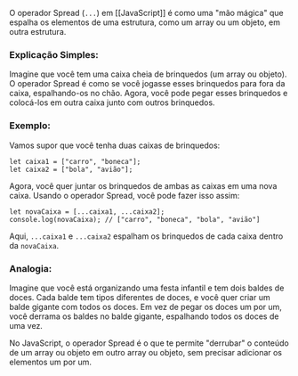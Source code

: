 O operador Spread (`...`) em [[JavaScript]] é como uma "mão mágica" que espalha os elementos de uma estrutura, como um array ou um objeto, em outra estrutura.

### Explicação Simples:

Imagine que você tem uma caixa cheia de brinquedos (um array ou objeto). O operador Spread é como se você jogasse esses brinquedos para fora da caixa, espalhando-os no chão. Agora, você pode pegar esses brinquedos e colocá-los em outra caixa junto com outros brinquedos.

### Exemplo:

Vamos supor que você tenha duas caixas de brinquedos:

```
let caixa1 = ["carro", "boneca"];
let caixa2 = ["bola", "avião"];
```

Agora, você quer juntar os brinquedos de ambas as caixas em uma nova caixa. Usando o operador Spread, você pode fazer isso assim:

```
let novaCaixa = [...caixa1, ...caixa2];
console.log(novaCaixa); // ["carro", "boneca", "bola", "avião"]
```

Aqui, `...caixa1` e `...caixa2` espalham os brinquedos de cada caixa dentro da `novaCaixa`.

### Analogia:

Imagine que você está organizando uma festa infantil e tem dois baldes de doces. Cada balde tem tipos diferentes de doces, e você quer criar um balde gigante com todos os doces. Em vez de pegar os doces um por um, você derrama os baldes no balde gigante, espalhando todos os doces de uma vez.

No JavaScript, o operador Spread é o que te permite "derrubar" o conteúdo de um array ou objeto em outro array ou objeto, sem precisar adicionar os elementos um por um.